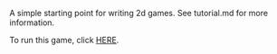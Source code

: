 
A simple starting point for writing 2d games. See tutorial.md for more information.

To run this game, click [HERE](http://htmlpreview.github.io/?https://github.com/rickhaws/canvas-game-bootstrap/blob/master/index.html).
